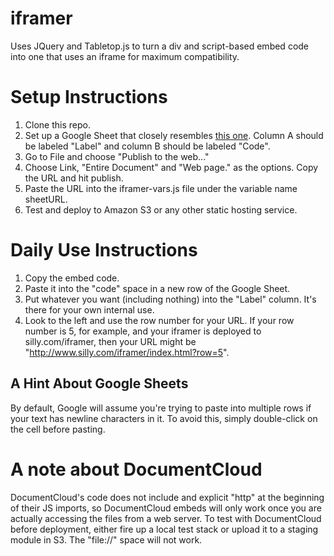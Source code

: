 # iframer
Uses JQuery and Tabletop.js to turn a div and script-based embed code into one that uses an iframe for maximum compatibility.

# Setup Instructions
1. Clone this repo.
2. Set up a Google Sheet that closely resembles [this one](https://docs.google.com/spreadsheets/d/183BqQXLnw3ZtqGkB-d-bnFtk5PoPdx7gjmJocCzUeao/edit?usp=sharing). Column A should be labeled "Label" and column B should be labeled "Code".
3. Go to File and choose "Publish to the web..."
4. Choose Link, "Entire Document" and "Web page." as the options. Copy the URL and hit publish.
5. Paste the URL into the iframer-vars.js file under the variable name sheetURL.
6. Test and deploy to Amazon S3 or any other static hosting service.

# Daily Use Instructions
1. Copy the embed code.
2. Paste it into the "code" space in a new row of the Google Sheet.
3. Put whatever you want (including nothing) into the "Label" column. It's there for your own internal use.
4. Look to the left and use the row number for your URL. If your row number is 5, for example, and your iframer is deployed to silly.com/iframer, then your URL might be "http://www.silly.com/iframer/index.html?row=5".

## A Hint About Google Sheets
By default, Google will assume you're trying to paste into multiple rows if your text has newline characters in it. To avoid this, simply double-click on the cell before pasting.

# A note about DocumentCloud
DocumentCloud's code does not include and explicit "http" at the beginning of their JS imports, so DocumentCloud embeds will only work once you are actually accessing the files from a web server. To test with DocumentCloud before deployment, either fire up a local test stack or upload it to a staging module in S3. The "file://" space will not work.
